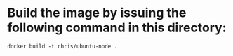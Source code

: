 # Build the image by issuing the following command in this directory:
`docker build -t chris/ubuntu-node .`
